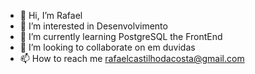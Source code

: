 - 👋 Hi, I’m  Rafael 
- 👀 I’m interested in Desenvolvimento
- 🌱 I’m currently learning  PostgreSQL the FrontEnd
- 💞️ I’m looking to collaborate on  em  duvidas 
- 📫 How to reach me  rafaelcastilhodacosta@gmail.com

<!---
Rafa-ping/Rafa-ping is a ✨ special ✨ repository because its `README.md` (this file) appears on your GitHub profile.
You can click the Preview link to take a look at your changes.
--->
